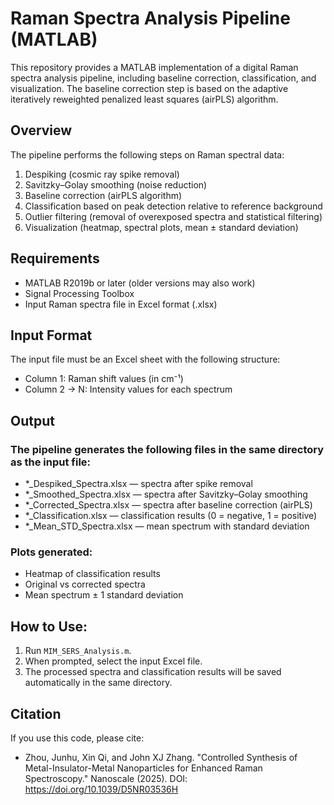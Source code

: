 # Raman Spectra Analysis Pipeline (MATLAB)

This repository provides a MATLAB implementation of a digital Raman spectra analysis pipeline, including baseline correction, classification, and visualization. The baseline correction step is based on the adaptive iteratively reweighted penalized least squares (airPLS) algorithm.

## Overview
The pipeline performs the following steps on Raman spectral data:
1. Despiking (cosmic ray spike removal)
2. Savitzky–Golay smoothing (noise reduction)
3. Baseline correction (airPLS algorithm)
4. Classification based on peak detection relative to reference background
5. Outlier filtering (removal of overexposed spectra and statistical filtering)
6. Visualization (heatmap, spectral plots, mean ± standard deviation)  

## Requirements
- MATLAB R2019b or later (older versions may also work)
- Signal Processing Toolbox
- Input Raman spectra file in Excel format (.xlsx)

## Input Format
The input file must be an Excel sheet with the following structure:
- Column 1: Raman shift values (in cm⁻¹)
- Column 2 → N: Intensity values for each spectrum

## Output
### The pipeline generates the following files in the same directory as the input file:
- *_Despiked_Spectra.xlsx — spectra after spike removal
- *_Smoothed_Spectra.xlsx — spectra after Savitzky–Golay smoothing
- *_Corrected_Spectra.xlsx — spectra after baseline correction (airPLS)
- *_Classification.xlsx — classification results (0 = negative, 1 = positive)
- *_Mean_STD_Spectra.xlsx — mean spectrum with standard deviation
### Plots generated:
- Heatmap of classification results
- Original vs corrected spectra
- Mean spectrum ± 1 standard deviation

## How to Use:
1. Run `MIM_SERS_Analysis.m`.
2. When prompted, select the input Excel file.
3. The processed spectra and classification results will be saved automatically in the same directory.

## Citation
If you use this code, please cite:
- Zhou, Junhu, Xin Qi, and John XJ Zhang. "Controlled Synthesis of Metal-Insulator-Metal Nanoparticles for Enhanced Raman Spectroscopy." Nanoscale (2025). DOI: https://doi.org/10.1039/D5NR03536H


